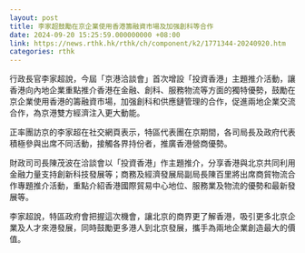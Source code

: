```yaml
---
layout: post
title: 李家超鼓勵在京企業使用香港籌融資市場及加强創科等合作
date: 2024-09-20 15:25:59.000000000 +08:00
link: https://news.rthk.hk/rthk/ch/component/k2/1771344-20240920.htm
categories: rthk
---
```


行政長官李家超說，今屆「京港洽談會」首次增設「投資香港」主題推介活動，讓香港向內地企業重點推介香港在金融、創科、服務物流等方面的獨特優勢，鼓勵在京企業使用香港的籌融資市場，加强創科和供應鏈管理的合作，促進兩地企業交流合作，為京港雙方經濟注入更大動能。

正率團訪京的李家超在社交網頁表示，特區代表團在京期間，各司局長及政府代表積極參與出席不同活動，接觸各界持份者，推廣香港營商優勢。

財政司司長陳茂波在洽談會以「投資香港」作主題推介，分享香港與北京共同利用金融力量支持創新科技發展等；商務及經濟發展局副局長陳百里將出席商貿物流合作專題推介活動，重點介紹香港國際貿易中心地位、服務業及物流的優勢和最新發展等。

李家超說，特區政府會把握這次機會，讓北京的商界更了解香港，吸引更多北京企業及人才來港發展，同時鼓勵更多港人到北京發展，攜手為兩地企業創造最大的價值。
